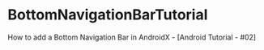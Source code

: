 # BottomNavigationBarTutorial
How to add a Bottom Navigation Bar in AndroidX - [Android Tutorial - #02]